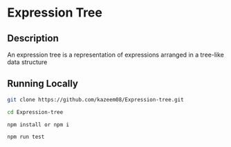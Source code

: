 # Expression Tree

## Description
An expression tree is a representation of expressions arranged in a tree-like data structure

## Running Locally
```bash
git clone https://github.com/kazeem08/Expression-tree.git
```
```bash
cd Expression-tree
```
```bash
npm install or npm i
```
```bash
npm run test 
```